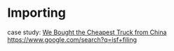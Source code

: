 # Importing
case study: [We Bought the Cheapest Truck from China](https://youtu.be/yRG0Wai4sR0) https://www.google.com/search?q=isf+filing
